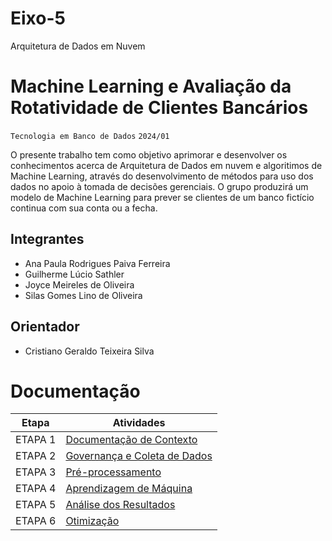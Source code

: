 # Eixo-5
Arquitetura de Dados em Nuvem

# Machine Learning e Avaliação da Rotatividade de Clientes Bancários
`Tecnologia em Banco de Dados`
`2024/01`

O presente trabalho tem como objetivo aprimorar e desenvolver os conhecimentos acerca de Arquitetura de Dados em nuvem e algoritimos de Machine Learning, através do desenvolvimento de métodos para uso dos dados no apoio à tomada de decisões gerenciais. 
O grupo produzirá um modelo de Machine Learning para prever se clientes de um banco fictício continua com sua conta ou a fecha. 

## Integrantes
 * Ana Paula Rodrigues Paiva Ferreira
 * Guilherme Lúcio Sathler
 * Joyce Meireles de Oliveira
 * Silas Gomes Lino de Oliveira

## Orientador
* Cristiano Geraldo Teixeira Silva

# Documentação

| Etapa         | Atividades |
|  :----:   | ----------- |
| ETAPA 1        |[Documentação de Contexto](projeto/inicio_do_projeto.md) |
| ETAPA 2        |[Governança e Coleta de Dados](projeto/coleta_dados.md) |
| ETAPA 3        |[Pré-processamento](projeto/pre_processamento.md) |
| ETAPA 4        |[Aprendizagem de Máquina](projeto/aprendizado_maquina_rev.md)|
| ETAPA 5        |[Análise dos Resultados](projeto/analise_resultados.md) |
| ETAPA 6        |[Otimização](projeto/Otimizacao.md) |
